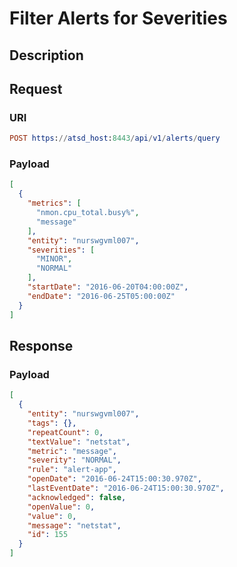 # Filter Alerts for Severities

## Description

## Request

### URI
```elm
POST https://atsd_host:8443/api/v1/alerts/query
```
### Payload

```json
[
  {
    "metrics": [
      "nmon.cpu_total.busy%",
      "message"
    ],
    "entity": "nurswgvml007",
    "severities": [
      "MINOR",
      "NORMAL"
    ],
    "startDate": "2016-06-20T04:00:00Z",
    "endDate": "2016-06-25T05:00:00Z"
  }
]
```

## Response

### Payload
```json
[
  {
    "entity": "nurswgvml007",
    "tags": {},
    "repeatCount": 0,
    "textValue": "netstat",
    "metric": "message",
    "severity": "NORMAL",
    "rule": "alert-app",
    "openDate": "2016-06-24T15:00:30.970Z",
    "lastEventDate": "2016-06-24T15:00:30.970Z",
    "acknowledged": false,
    "openValue": 0,
    "value": 0,
    "message": "netstat",
    "id": 155
  }
]
```

